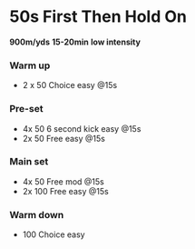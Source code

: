 # 50s First Then Hold On 

**900m/yds**
**15-20min** 
**low intensity**

### Warm up
- 2 x 50 Choice easy @15s

### Pre-set
- 4x 50 6 second kick easy @15s
- 2x 50 Free easy @15s

### Main set
- 4x 50 Free mod @15s
- 2x 100 Free easy @15s

### Warm down
- 100 Choice easy